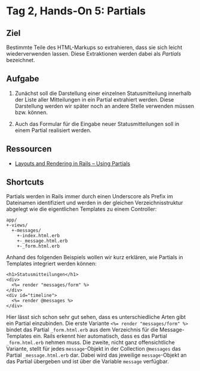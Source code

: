 # Tag 2, Hands-On 5: Partials

## Ziel

Bestimmte Teile des HTML-Markups so extrahieren, dass sie sich leicht
wiederverwenden lassen. Diese Extraktionen werden dabei als *Partials*
bezeichnet.

## Aufgabe

1. Zunächst soll die Darstellung einer einzelnen Statusmitteilung innerhalb
der Liste aller Mitteilungen in ein Partial extrahiert werden. Diese
Darstellung werden wir später noch an andere Stelle verwenden müssen bzw.
können.

2. Auch das Formular für die Eingabe neuer Statusmitteilungen soll in einem
Partial realisiert werden.

## Ressourcen

* [Layouts and Rendering in Rails – Using Partials](http://guides.rails.info/layouts_and_rendering.html#using-partials "Layouts and Rendering in Rails – Using Partials")

## Shortcuts

Partials werden in Rails immer durch einen Underscore als Prefix im Dateinamen
identifiziert und werden in der gleichen Verzeichnisstruktur abgelegt wie die eigentlichen
Templates zu einem Controller:

    app/
    +-views/
      +-messages/
        +-index.html.erb
        +-_message.html.erb
        +-_form.html.erb
        
Anhand des folgenden Beispiels wollen wir kurz erklären, wie Partials in Templates
integriert werden können:

    <h1>Statusmitteilungen</h1>
    <div>
      <%= render "messages/form" %>
    </div>
    <div id="timeline">
      <%= render @messages %>
    </div>

Hier lässt sich schon sehr gut sehen, dass es unterschiedliche Arten gibt ein
Partial einzubinden. Die erste Variante `<%= render "messages/form" %>` bindet
das Partial `_form.html.erb` aus dem Verzeichnis für die Message-Templates
ein. Rails erkennt hier automatisch, dass es das Partial `_form.html.erb`
nehmen muss. Die zweite, nicht ganz offensichtliche Variante, stellt für jedes
`message`-Objekt in der Collection `@messages` das Partial `_message.html.erb`
dar. Dabei wird das jeweilige `message`-Objekt an das Partial übergeben und
ist über die Variable `message` verfügbar.